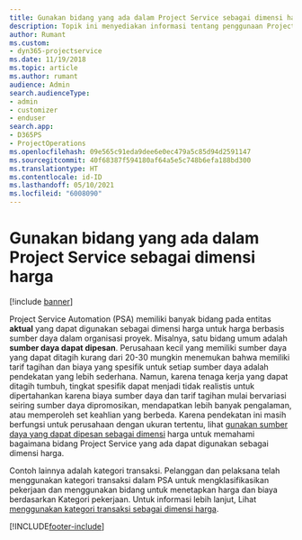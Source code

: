 ```yaml
---
title: Gunakan bidang yang ada dalam Project Service sebagai dimensi harga
description: Topik ini menyediakan informasi tentang penggunaan Project Service proyek yang ada sebagai dimensi harga.
author: Rumant
ms.custom:
- dyn365-projectservice
ms.date: 11/19/2018
ms.topic: article
ms.author: rumant
audience: Admin
search.audienceType:
- admin
- customizer
- enduser
search.app:
- D365PS
- ProjectOperations
ms.openlocfilehash: 09e565c91eda9dee6e0ec479a5c85d94d2591147
ms.sourcegitcommit: 40f68387f594180af64a5e5c748b6efa188bd300
ms.translationtype: HT
ms.contentlocale: id-ID
ms.lasthandoff: 05/10/2021
ms.locfileid: "6008090"
---
```

# <a name="use-an-existing-field-in-project-service-as-a-pricing-dimension"></a>Gunakan bidang yang ada dalam Project Service sebagai dimensi harga

[!include [banner](../includes/psa-now-project-operations.md)]

Project Service Automation (PSA) memiliki banyak bidang pada entitas **aktual** yang dapat digunakan sebagai dimensi harga untuk harga berbasis sumber daya dalam organisasi proyek. Misalnya, satu bidang umum adalah **sumber daya dapat dipesan**. Perusahaan kecil yang memiliki sumber daya yang dapat ditagih kurang dari 20-30 mungkin menemukan bahwa memiliki tarif tagihan dan biaya yang spesifik untuk setiap sumber daya adalah pendekatan yang lebih sederhana. Namun, karena tenaga kerja yang dapat ditagih tumbuh, tingkat spesifik dapat menjadi tidak realistis untuk dipertahankan karena biaya sumber daya dan tarif tagihan mulai bervariasi seiring sumber daya dipromosikan, mendapatkan lebih banyak pengalaman, atau memperoleh set keahlian yang berbeda. Karena pendekatan ini masih berfungsi untuk perusahaan dengan ukuran tertentu, lihat [gunakan sumber daya yang dapat dipesan sebagai dimensi](bookable-resource-pricing-dimension.md) harga untuk memahami bagaimana bidang Project Service yang ada dapat digunakan sebagai dimensi harga.

Contoh lainnya adalah kategori transaksi. Pelanggan dan pelaksana telah menggunakan kategori transaksi dalam PSA untuk mengklasifikasikan pekerjaan dan menggunakan bidang untuk menetapkan harga dan biaya berdasarkan Kategori pekerjaan. Untuk informasi lebih lanjut, Lihat [menggunakan kategori transaksi sebagai dimensi harga](transaction-category-pricing-dimension.md).


[!INCLUDE[footer-include](../includes/footer-banner.md)]